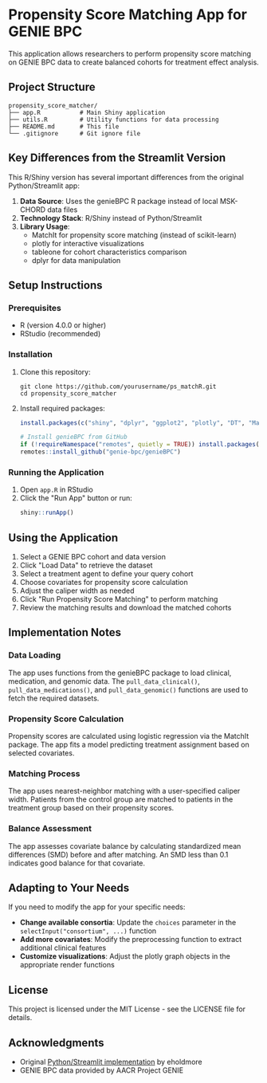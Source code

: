 # Propensity Score Matching App for GENIE BPC

This application allows researchers to perform propensity score matching on GENIE BPC data to create balanced cohorts for treatment effect analysis.

## Project Structure

```
propensity_score_matcher/
├── app.R           # Main Shiny application 
├── utils.R         # Utility functions for data processing
├── README.md       # This file
└── .gitignore      # Git ignore file
```

## Key Differences from the Streamlit Version

This R/Shiny version has several important differences from the original Python/Streamlit app:

1. **Data Source**: Uses the genieBPC R package instead of local MSK-CHORD data files
2. **Technology Stack**: R/Shiny instead of Python/Streamlit
3. **Library Usage**: 
   - MatchIt for propensity score matching (instead of scikit-learn)
   - plotly for interactive visualizations
   - tableone for cohort characteristics comparison
   - dplyr for data manipulation

## Setup Instructions

### Prerequisites

- R (version 4.0.0 or higher)
- RStudio (recommended)

### Installation

1. Clone this repository:
   ```
   git clone https://github.com/yourusername/ps_matchR.git
   cd propensity_score_matcher
   ```

2. Install required packages:
   ```R
   install.packages(c("shiny", "dplyr", "ggplot2", "plotly", "DT", "MatchIt", "tableone", "scales"))
   
   # Install genieBPC from GitHub
   if (!requireNamespace("remotes", quietly = TRUE)) install.packages("remotes")
   remotes::install_github("genie-bpc/genieBPC")
   ```

### Running the Application

1. Open `app.R` in RStudio
2. Click the "Run App" button or run:
   ```R
   shiny::runApp()
   ```

## Using the Application

1. Select a GENIE BPC cohort and data version
2. Click "Load Data" to retrieve the dataset
3. Select a treatment agent to define your query cohort
4. Choose covariates for propensity score calculation
5. Adjust the caliper width as needed
6. Click "Run Propensity Score Matching" to perform matching
7. Review the matching results and download the matched cohorts

## Implementation Notes

### Data Loading

The app uses functions from the genieBPC package to load clinical, medication, and genomic data. The `pull_data_clinical()`, `pull_data_medications()`, and `pull_data_genomic()` functions are used to fetch the required datasets.

### Propensity Score Calculation

Propensity scores are calculated using logistic regression via the MatchIt package. The app fits a model predicting treatment assignment based on selected covariates.

### Matching Process

The app uses nearest-neighbor matching with a user-specified caliper width. Patients from the control group are matched to patients in the treatment group based on their propensity scores.

### Balance Assessment

The app assesses covariate balance by calculating standardized mean differences (SMD) before and after matching. An SMD less than 0.1 indicates good balance for that covariate.

## Adapting to Your Needs

If you need to modify the app for your specific needs:

- **Change available consortia**: Update the `choices` parameter in the `selectInput("consortium", ...)` function
- **Add more covariates**: Modify the preprocessing function to extract additional clinical features
- **Customize visualizations**: Adjust the plotly graph objects in the appropriate render functions

## License

This project is licensed under the MIT License - see the LICENSE file for details.

## Acknowledgments

- Original [Python/Streamlit implementation](https://github.com/eholdmore/propensity_score_matcher) by eholdmore
- GENIE BPC data provided by AACR Project GENIE
